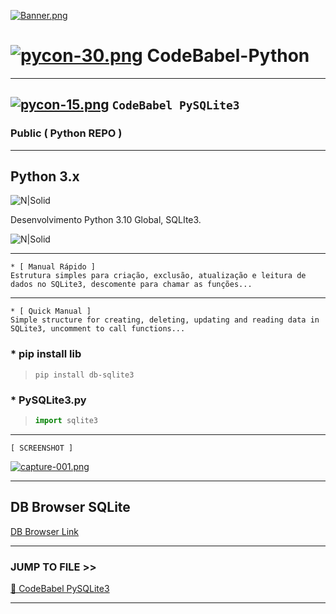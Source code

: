 [![Banner.png](https://i.postimg.cc/d35m7GZq/Banner.png)](https://postimg.cc/q6CCShGY)
# [![pycon-30.png](https://i.postimg.cc/QNSdBfCQ/pycon-30.png)](https://postimg.cc/ThL6Fqr1)  CodeBabel-Python
___
## [![pycon-15.png](https://i.postimg.cc/nLw6bQhQ/pycon-15.png)](https://postimg.cc/3ymL2NpK) `CodeBabel PySQLite3`
### Public ( Python REPO )
___

## Python 3.x
![N|Solid](https://img.shields.io/pypi/pyversions/4?color=yellow&label=Python&logo=Python&logoColor=blue&style=for-the-badge)

Desenvolvimento Python 3.10 Global, SQLIte3.

![N|Solid](https://static.wixstatic.com/media/b0d81f_842e86a888714bd39e5527cf5956ebf1~mv2.png)
___
```
* [ Manual Rápido ]
Estrutura simples para criação, exclusão, atualização e leitura de dados no SQLite3, descomente para chamar as funções... 
```
___

```
* [ Quick Manual ]
Simple structure for creating, deleting, updating and reading data in SQLite3, uncomment to call functions...
```

### * pip install lib
> ```
> pip install db-sqlite3
> ```
 
### * PySQLite3.py
>~~~~python
>import sqlite3
>~~~~
___

`[ SCREENSHOT ]`

[![capture-001.png](https://i.postimg.cc/9M0JvxCg/capture-001.png)](https://postimg.cc/ZBk8Nx96)

___

## DB Browser SQLite

[DB Browser Link ](https://sqlitebrowser.org/)
___
### JUMP TO FILE >> 
[📂 CodeBabel PySQLite3](https://github.com/CharlesCodebabel/CodeBabel-Python/blob/main/PySQLite3/PySQLite3.py)
___
